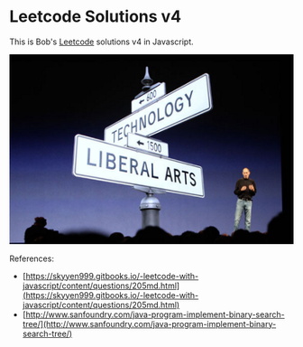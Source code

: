 # Leetcode Solutions v4

This is Bob's [Leetcode](https://leetcode.com) solutions v4 in Javascript.

![](./steve-jobs-liberal-arts.jpg)

References:
- [https://skyyen999.gitbooks.io/-leetcode-with-javascript/content/questions/205md.html](https://skyyen999.gitbooks.io/-leetcode-with-javascript/content/questions/205md.html)
- [http://www.sanfoundry.com/java-program-implement-binary-search-tree/](http://www.sanfoundry.com/java-program-implement-binary-search-tree/)

